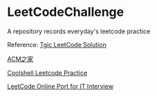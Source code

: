 # LeetCodeChallenge
A repository records everyday's leetcode practice



Reference:
[Tgic LeetCode Solution](http://leetcode.tgic.me)

[ACM之家](http://www.acmerblog.com/data-structure-algorithm-6107.html)

[Coolshell Leetcode Practice](http://coolshell.cn/articles/12052.html)

[LeetCode Online Port for IT Interview](http://articles.leetcode.com/2011/05/longest-substring-without-repeating-characters.html)